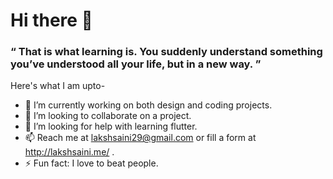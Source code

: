 # Hi there 👋
### “ That is what learning is. You suddenly understand something you’ve understood all your life, but in a new way. ”

<!--
**laksh-saini/laksh-saini** is a ✨ _special_ ✨ repository because its `README.md` (this file) appears on your GitHub profile.
-->

Here's what I am upto-

- 🔭 I’m currently working on both design and coding projects.
- 👯 I’m looking to collaborate on a project.
- 🤔 I’m looking for help with learning flutter.
- 📫 Reach me at lakshsaini29@gmail.com or fill a form at http://lakshsaini.me/ .
- ⚡ Fun fact: I love to beat people.


